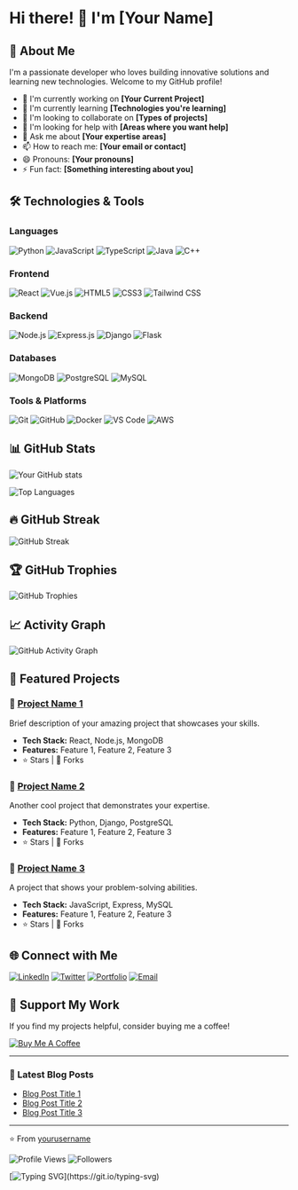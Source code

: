 # Hi there! 👋 I'm [Your Name]

## 🚀 About Me
I'm a passionate developer who loves building innovative solutions and learning new technologies. Welcome to my GitHub profile!

- 🔭 I'm currently working on **[Your Current Project]**
- 🌱 I'm currently learning **[Technologies you're learning]**
- 👯 I'm looking to collaborate on **[Types of projects]**
- 🤔 I'm looking for help with **[Areas where you want help]**
- 💬 Ask me about **[Your expertise areas]**
- 📫 How to reach me: **[Your email or contact]**
- 😄 Pronouns: **[Your pronouns]**
- ⚡ Fun fact: **[Something interesting about you]**

## 🛠️ Technologies & Tools

### Languages
![Python](https://img.shields.io/badge/-Python-3776AB?style=flat-square&logo=python&logoColor=white)
![JavaScript](https://img.shields.io/badge/-JavaScript-F7DF1E?style=flat-square&logo=javascript&logoColor=black)
![TypeScript](https://img.shields.io/badge/-TypeScript-3178C6?style=flat-square&logo=typescript&logoColor=white)
![Java](https://img.shields.io/badge/-Java-007396?style=flat-square&logo=java&logoColor=white)
![C++](https://img.shields.io/badge/-C++-00599C?style=flat-square&logo=cplusplus&logoColor=white)

### Frontend
![React](https://img.shields.io/badge/-React-61DAFB?style=flat-square&logo=react&logoColor=black)
![Vue.js](https://img.shields.io/badge/-Vue.js-4FC08D?style=flat-square&logo=vue.js&logoColor=white)
![HTML5](https://img.shields.io/badge/-HTML5-E34F26?style=flat-square&logo=html5&logoColor=white)
![CSS3](https://img.shields.io/badge/-CSS3-1572B6?style=flat-square&logo=css3&logoColor=white)
![Tailwind CSS](https://img.shields.io/badge/-Tailwind_CSS-38B2AC?style=flat-square&logo=tailwind-css&logoColor=white)

### Backend
![Node.js](https://img.shields.io/badge/-Node.js-339933?style=flat-square&logo=node.js&logoColor=white)
![Express.js](https://img.shields.io/badge/-Express.js-000000?style=flat-square&logo=express&logoColor=white)
![Django](https://img.shields.io/badge/-Django-092E20?style=flat-square&logo=django&logoColor=white)
![Flask](https://img.shields.io/badge/-Flask-000000?style=flat-square&logo=flask&logoColor=white)

### Databases
![MongoDB](https://img.shields.io/badge/-MongoDB-47A248?style=flat-square&logo=mongodb&logoColor=white)
![PostgreSQL](https://img.shields.io/badge/-PostgreSQL-336791?style=flat-square&logo=postgresql&logoColor=white)
![MySQL](https://img.shields.io/badge/-MySQL-4479A1?style=flat-square&logo=mysql&logoColor=white)

### Tools & Platforms
![Git](https://img.shields.io/badge/-Git-F05032?style=flat-square&logo=git&logoColor=white)
![GitHub](https://img.shields.io/badge/-GitHub-181717?style=flat-square&logo=github&logoColor=white)
![Docker](https://img.shields.io/badge/-Docker-2496ED?style=flat-square&logo=docker&logoColor=white)
![VS Code](https://img.shields.io/badge/-VS_Code-007ACC?style=flat-square&logo=visual-studio-code&logoColor=white)
![AWS](https://img.shields.io/badge/-AWS-232F3E?style=flat-square&logo=amazon-aws&logoColor=white)

## 📊 GitHub Stats

![Your GitHub stats](https://github-readme-stats.vercel.app/api?username=yourusername&show_icons=true&theme=radical)

![Top Languages](https://github-readme-stats.vercel.app/api/top-langs/?username=yourusername&layout=compact&theme=radical)

## 🔥 GitHub Streak

![GitHub Streak](https://streak-stats.demolab.com/?user=PranavBhimani25&theme=radical)

## 🏆 GitHub Trophies

![GitHub Trophies](https://github-profile-trophy.vercel.app/?username=yourusername&theme=radical&no-frame=false&no-bg=true&margin-w=4)

## 📈 Activity Graph

![GitHub Activity Graph](https://activity-graph.herokuapp.com/graph?username=PranavBhimani25&theme=radical)

## 🎯 Featured Projects

### 🌟 [Project Name 1](https://github.com/yourusername/project1)
Brief description of your amazing project that showcases your skills.
- **Tech Stack:** React, Node.js, MongoDB
- **Features:** Feature 1, Feature 2, Feature 3
- ⭐ Stars | 🍴 Forks

### 🌟 [Project Name 2](https://github.com/yourusername/project2)
Another cool project that demonstrates your expertise.
- **Tech Stack:** Python, Django, PostgreSQL
- **Features:** Feature 1, Feature 2, Feature 3
- ⭐ Stars | 🍴 Forks

### 🌟 [Project Name 3](https://github.com/yourusername/project3)
A project that shows your problem-solving abilities.
- **Tech Stack:** JavaScript, Express, MySQL
- **Features:** Feature 1, Feature 2, Feature 3
- ⭐ Stars | 🍴 Forks

## 🌐 Connect with Me

[![LinkedIn](https://img.shields.io/badge/-LinkedIn-0077B5?style=flat-square&logo=linkedin&logoColor=white)](https://linkedin.com/in/yourprofile)
[![Twitter](https://img.shields.io/badge/-Twitter-1DA1F2?style=flat-square&logo=twitter&logoColor=white)](https://twitter.com/yourhandle)
[![Portfolio](https://img.shields.io/badge/-Portfolio-000000?style=flat-square&logo=react&logoColor=white)](https://yourportfolio.com)
[![Email](https://img.shields.io/badge/-Email-D14836?style=flat-square&logo=gmail&logoColor=white)](mailto:your.email@example.com)

## 💝 Support My Work

If you find my projects helpful, consider buying me a coffee!

[![Buy Me A Coffee](https://img.shields.io/badge/-Buy_Me_A_Coffee-FFDD00?style=flat-square&logo=buy-me-a-coffee&logoColor=black)](https://buymeacoffee.com/yourusername)

---

### 📝 Latest Blog Posts
<!-- BLOG-POST-LIST:START -->
- [Blog Post Title 1](https://yourblog.com/post1)
- [Blog Post Title 2](https://yourblog.com/post2)
- [Blog Post Title 3](https://yourblog.com/post3)
<!-- BLOG-POST-LIST:END -->

---

⭐️ From [yourusername](https://github.com/yourusername)

![Profile Views](https://komarev.com/ghpvc/?username=yourusername&color=brightgreen)
![Followers](https://img.shields.io/github/followers/yourusername?style=social)

<!-- Animated typing SVG -->
[![Typing SVG](https://readme-typing-svg.herokuapp.com?font=Fira+Code&pause=1000&color=F75C7E&width=435&lines=Full+Stack+Developer;Always+learning+new+things;Open+to+collaborating+on+projects!)](https://git.io/typing-svg)
